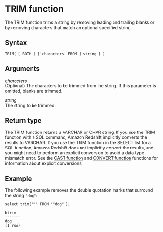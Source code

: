 # TRIM function<a name="r_TRIM"></a>

The TRIM function trims a string by removing leading and trailing blanks or by removing characters that match an optional specified string\. 

## Syntax<a name="r_TRIM-synopsis"></a>

```
TRIM( [ BOTH ] ['characters' FROM ] string ] )
```

## Arguments<a name="r_TRIM-arguments"></a>

 *characters*   
\(Optional\) The characters to be trimmed from the string\. If this parameter is omitted, blanks are trimmed\.

 *string*   
The string to be trimmed\. 

## Return type<a name="r_TRIM-return-type"></a>

The TRIM function returns a VARCHAR or CHAR string\. If you use the TRIM function with a SQL command, Amazon Redshift implicitly converts the results to VARCHAR\. If you use the TRIM function in the SELECT list for a SQL function, Amazon Redshift does not implicitly convert the results, and you might need to perform an explicit conversion to avoid a data type mismatch error\. See the [CAST function](r_CAST_function.md) and [CONVERT function](r_CONVERT_function.md) functions for information about explicit conversions\.

## Example<a name="r_TRIM-example"></a>

The following example removes the double quotation marks that surround the string `"dog"`: 

```
select trim('"' FROM '"dog"');

btrim
-------
dog
(1 row)
```